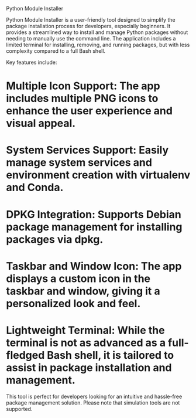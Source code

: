 Python Module Installer

Python Module Installer is a user-friendly tool designed to simplify the package installation process for developers, especially beginners. It provides a streamlined way to install and manage Python packages without needing to manually use the command line. The application includes a limited terminal for installing, removing, and running packages, but with less complexity compared to a full Bash shell.

Key features include:

# Multiple Icon Support: The app includes multiple PNG icons to enhance the user experience and visual appeal.
# System Services Support: Easily manage system services and environment creation with virtualenv and Conda.

# DPKG Integration: Supports Debian package management for installing packages via dpkg.
# Taskbar and Window Icon: The app displays a custom icon in the taskbar and window, giving it a personalized look and feel.
# Lightweight Terminal: While the terminal is not as advanced as a full-fledged Bash shell, it is tailored to assist in package installation and management.
    

This tool is perfect for developers looking for an intuitive and hassle-free package management solution. Please note that simulation tools are not supported.
